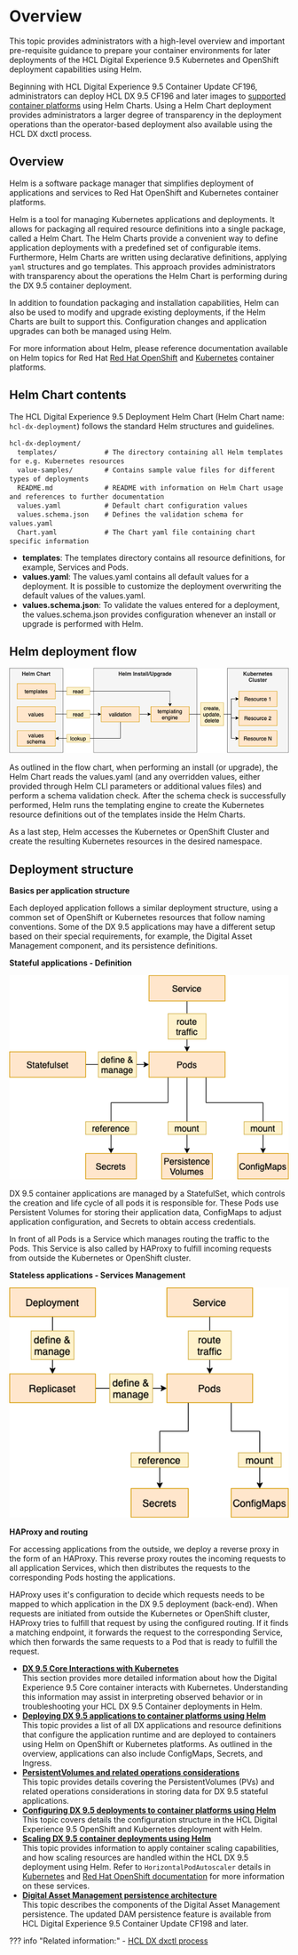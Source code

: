 # Overview

This topic provides administrators with a high-level overview and important pre-requisite guidance to prepare your container environments for later deployments of the HCL Digital Experience 9.5 Kubernetes and OpenShift deployment capabilities using Helm.

Beginning with HCL Digital Experience 9.5 Container Update CF196, administrators can deploy HCL DX 9.5 CF196 and later images to [supported container platforms](../deployment/helm_deployment.md) using Helm Charts. Using a Helm Chart deployment provides administrators a larger degree of transparency in the deployment operations than the operator-based deployment also available using the HCL DX dxctl process. <!--[see *Related information* section for related topic links]-->

## Overview

Helm is a software package manager that simplifies deployment of applications and services to Red Hat OpenShift and Kubernetes container platforms.

Helm is a tool for managing Kubernetes applications and deployments. It allows for packaging all required resource definitions into a single package, called a Helm Chart. The Helm Charts provide a convenient way to define application deployments with a predefined set of configurable items. Furthermore, Helm Charts are written using declarative definitions, applying `yaml` structures and go templates. This approach provides administrators with transparency about the operations the Helm Chart is performing during the DX 9.5 container deployment.

In addition to foundation packaging and installation capabilities, Helm can also be used to modify and upgrade existing deployments, if the Helm Charts are built to support this. Configuration changes and application upgrades can both be managed using Helm.

For more information about Helm, please reference documentation available on Helm topics for Red Hat [Red Hat OpenShift](https://docs.openshift.com/container-platform/4.7/cli_reference/helm_cli/getting-started-with-helm-on-openshift-container-platform.html) and [Kubernetes](https://helm.sh/) container platforms.

## Helm Chart contents

The HCL Digital Experience 9.5 Deployment Helm Chart \(Helm Chart name: `hcl-dx-deployment`\) follows the standard Helm structures and guidelines.

```
hcl-dx-deployment/
  templates/            # The directory containing all Helm templates for e.g. Kubernetes resources
  value-samples/        # Contains sample value files for different types of deployments
  README.md             # README with information on Helm Chart usage and references to further documentation
  values.yaml           # Default chart configuration values
  values.schema.json    # Defines the validation schema for values.yaml 
  Chart.yaml            # The Chart yaml file containing chart specific information

```

-   **templates**: The templates directory contains all resource definitions, for example, Services and Pods.
-   **values.yaml**: The values.yaml contains all default values for a deployment. It is possible to customize the deployment overwriting the default values of the values.yaml.
-   **values.schema.json**: To validate the values entered for a deployment, the values.schema.json provides configuration whenever an install or upgrade is performed with Helm.

## Helm deployment flow

![Helm deployment flow](../../../images/helm_chart_deployment_flow.png)

As outlined in the flow chart, when performing an install \(or upgrade\), the Helm Chart reads the values.yaml \(and any overridden values, either provided through Helm CLI parameters or additional values files\) and perform a schema validation check. After the schema check is successfully performed, Helm runs the templating engine to create the Kubernetes resource definitions out of the templates inside the Helm Charts.

As a last step, Helm accesses the Kubernetes or OpenShift Cluster and create the resulting Kubernetes resources in the desired namespace.

## Deployment structure

**Basics per application structure**

Each deployed application follows a similar deployment structure, using a common set of OpenShift or Kubernetes resources that follow naming conventions. Some of the DX 9.5 applications may have a different setup based on their special requirements, for example, the Digital Asset Management component, and its persistence definitions.

**Stateful applications - Definition**

![Stateful applications](../../../images/helm_chart_stateful_applications_definition.png)

DX 9.5 container applications are managed by a StatefulSet, which controls the creation and life cycle of all pods it is responsible for. These Pods use Persistent Volumes for storing their application data, ConfigMaps to adjust application configuration, and Secrets to obtain access credentials.

In front of all Pods is a Service which manages routing the traffic to the Pods. This Service is also called by HAProxy to fulfill incoming requests from outside the Kubernetes or OpenShift cluster.

**Stateless applications - Services Management**

![Stateless applications](../../../images/helm_chart_stateless_applications_services_management.png)

**HAProxy and routing**

For accessing applications from the outside, we deploy a reverse proxy in the form of an HAProxy. This reverse proxy routes the incoming requests to all application Services, which then distributes the requests to the corresponding Pods hosting the applications.

HAProxy uses it's configuration to decide which requests needs to be mapped to which application in the DX 9.5 deployment \(back-end\). When requests are initiated from outside the Kubernetes or OpenShift cluster, HAProxy tries to fulfill that request by using the configured routing. If it finds a matching endpoint, it forwards the request to the corresponding Service, which then forwards the same requests to a Pod that is ready to fulfill the request.

-   **[DX 9.5 Core Interactions with Kubernetes](../architecture/core_interactions_kubernetes.md)**  
This section provides more detailed information about how the  Digital Experience 9.5 Core container interacts with Kubernetes. Understanding this information may assist in interpreting observed behavior or in troubleshooting your HCL DX 9.5 Container deployments in Helm.
-   **[Deploying DX 9.5 applications to container platforms using Helm](../deployment/helm_deployment.md)**  
This topic provides a list of all DX applications and resource definitions that configure the application runtime and are deployed to containers using Helm on OpenShift or Kubernetes platforms. As outlined in the overview, applications can also include ConfigMaps, Secrets, and Ingress.
-   **[PersistentVolumes and related operations considerations](../architecture/persistent_volumes.md)**  
This topic provides details covering the PersistentVolumes \(PVs\) and related operations considerations in storing data for DX 9.5 stateful applications.
-   **[Configuring DX 9.5 deployments to container platforms using Helm](../deployment/preparation/overview.md)**  
This topic covers details the configuration structure in the HCL Digital Experience 9.5 OpenShift and Kubernetes deployment with Helm.
-   **[Scaling DX 9.5 container deployments using Helm](../architecture/container_scaling.md)**  
This topic provides information to apply container scaling capabilities, and how scaling resources are handled within the HCL DX 9.5 deployment using Helm. Refer to `HorizontalPodAutoscaler` details in [Kubernetes](https://kubernetes.io/docs/tasks/run-application/horizontal-pod-autoscale/) and [Red Hat OpenShift documentation](https://docs.openshift.com/container-platform/4.7/nodes/pods/nodes-pods-autoscaling.html) for more information on these services.
-   **[Digital Asset Management persistence architecture](../architecture/dam_persistence_architecture.md)**  
This topic describes the components of the Digital Asset Management persistence. The updated DAM persistence feature is available from HCL Digital Experience 9.5 Container Update CF198 and later.


??? info "Related information:"
    - [HCL DX dxctl process](../operator-based/dxtools_dxctl.md)
